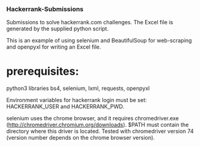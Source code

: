### Hackerrank-Submissions
Submissions to solve hackerrank.com challenges. The Excel file is generated by the supplied python script.

This is an example of using selenium and BeautifulSoup for web-scraping and openpyxl for writing an Excel file.

# prerequisites:
python3 libraries bs4, selenium, lxml, requests, openpyxl

Environment variables for hackerrank login must be set: HACKERRANK_USER and HACKERRANK_PWD.

selenium uses the chrome browser, and it requires chromedriver.exe
(http://chromedriver.chromium.org/downloads).  $PATH must contain the directory where this driver is located.
Tested with chromedriver version 74 (version number depends on the chrome browser version).

